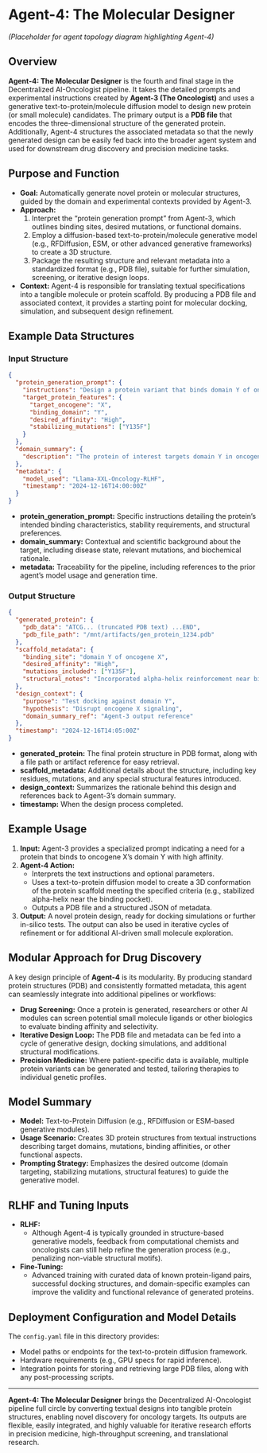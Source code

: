 # Agent-4: The Molecular Designer

*(Placeholder for agent topology diagram highlighting Agent-4)*

## Overview

**Agent-4: The Molecular Designer** is the fourth and final stage in the Decentralized AI-Oncologist pipeline. It takes the detailed prompts and experimental instructions created by **Agent-3 (The Oncologist)** and uses a generative text-to-protein/molecule diffusion model to design new protein (or small molecule) candidates. The primary output is a **PDB file** that encodes the three-dimensional structure of the generated protein. Additionally, Agent-4 structures the associated metadata so that the newly generated design can be easily fed back into the broader agent system and used for downstream drug discovery and precision medicine tasks.

## Purpose and Function

- **Goal:** Automatically generate novel protein or molecular structures, guided by the domain and experimental contexts provided by Agent-3.
- **Approach:**
  1. Interpret the “protein generation prompt” from Agent-3, which outlines binding sites, desired mutations, or functional domains.  
  2. Employ a diffusion-based text-to-protein/molecule generative model (e.g., RFDiffusion, ESM, or other advanced generative frameworks) to create a 3D structure.  
  3. Package the resulting structure and relevant metadata into a standardized format (e.g., PDB file), suitable for further simulation, screening, or iterative design loops.
- **Context:** Agent-4 is responsible for translating textual specifications into a tangible molecule or protein scaffold. By producing a PDB file and associated context, it provides a starting point for molecular docking, simulation, and subsequent design refinement.

## Example Data Structures

### Input Structure

```json
{
  "protein_generation_prompt": {
    "instructions": "Design a protein variant that binds domain Y of oncogene X...",
    "target_protein_features": {
      "target_oncogene": "X",
      "binding_domain": "Y",
      "desired_affinity": "High",
      "stabilizing_mutations": ["Y135F"]
    }
  },
  "domain_summary": {
    "description": "The protein of interest targets domain Y in oncogene X..."
  },
  "metadata": {
    "model_used": "Llama-XXL-Oncology-RLHF",
    "timestamp": "2024-12-16T14:00:00Z"
  }
}
```

- **protein_generation_prompt:** Specific instructions detailing the protein’s intended binding characteristics, stability requirements, and structural preferences.  
- **domain_summary:** Contextual and scientific background about the target, including disease state, relevant mutations, and biochemical rationale.  
- **metadata:** Traceability for the pipeline, including references to the prior agent’s model usage and generation time.

### Output Structure

```json
{
  "generated_protein": {
    "pdb_data": "ATCG... (truncated PDB text) ...END",
    "pdb_file_path": "/mnt/artifacts/gen_protein_1234.pdb"
  },
  "scaffold_metadata": {
    "binding_site": "domain Y of oncogene X",
    "desired_affinity": "High",
    "mutations_included": ["Y135F"],
    "structural_notes": "Incorporated alpha-helix reinforcement near binding pocket"
  },
  "design_context": {
    "purpose": "Test docking against domain Y",
    "hypothesis": "Disrupt oncogene X signaling",
    "domain_summary_ref": "Agent-3 output reference"
  },
  "timestamp": "2024-12-16T14:05:00Z"
}
```

- **generated_protein:** The final protein structure in PDB format, along with a file path or artifact reference for easy retrieval.  
- **scaffold_metadata:** Additional details about the structure, including key residues, mutations, and any special structural features introduced.  
- **design_context:** Summarizes the rationale behind this design and references back to Agent-3’s domain summary.  
- **timestamp:** When the design process completed.

## Example Usage

1. **Input:** Agent-3 provides a specialized prompt indicating a need for a protein that binds to oncogene X’s domain Y with high affinity.  
2. **Agent-4 Action:**  
   - Interprets the text instructions and optional parameters.  
   - Uses a text-to-protein diffusion model to create a 3D conformation of the protein scaffold meeting the specified criteria (e.g., stabilized alpha-helix near the binding pocket).  
   - Outputs a PDB file and a structured JSON of metadata.  
3. **Output:** A novel protein design, ready for docking simulations or further in-silico tests. The output can also be used in iterative cycles of refinement or for additional AI-driven small molecule exploration.

## Modular Approach for Drug Discovery

A key design principle of **Agent-4** is its modularity. By producing standard protein structures (PDB) and consistently formatted metadata, this agent can seamlessly integrate into additional pipelines or workflows:

- **Drug Screening:** Once a protein is generated, researchers or other AI modules can screen potential small molecule ligands or other biologics to evaluate binding affinity and selectivity.  
- **Iterative Design Loop:** The PDB file and metadata can be fed into a cycle of generative design, docking simulations, and additional structural modifications.  
- **Precision Medicine:** Where patient-specific data is available, multiple protein variants can be generated and tested, tailoring therapies to individual genetic profiles.

## Model Summary

- **Model:** Text-to-Protein Diffusion (e.g., RFDiffusion or ESM-based generative modules).  
- **Usage Scenario:** Creates 3D protein structures from textual instructions describing target domains, mutations, binding affinities, or other functional aspects.  
- **Prompting Strategy:** Emphasizes the desired outcome (domain targeting, stabilizing mutations, structural features) to guide the generative model.

## RLHF and Tuning Inputs

- **RLHF:**  
  - Although Agent-4 is typically grounded in structure-based generative models, feedback from computational chemists and oncologists can still help refine the generation process (e.g., penalizing non-viable structural motifs).  
- **Fine-Tuning:**  
  - Advanced training with curated data of known protein-ligand pairs, successful docking structures, and domain-specific examples can improve the validity and functional relevance of generated proteins.

## Deployment Configuration and Model Details

The `config.yaml` file in this directory provides:

- Model paths or endpoints for the text-to-protein diffusion framework.  
- Hardware requirements (e.g., GPU specs for rapid inference).  
- Integration points for storing and retrieving large PDB files, along with any post-processing scripts.

---

**Agent-4: The Molecular Designer** brings the Decentralized AI-Oncologist pipeline full circle by converting textual designs into tangible protein structures, enabling novel discovery for oncology targets. Its outputs are flexible, easily integrated, and highly valuable for iterative research efforts in precision medicine, high-throughput screening, and translational research.

